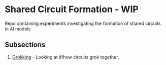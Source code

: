 # Shared Circuit Formation - WIP
Repo containing experiments investigating the formation of shared circuits in AI models

## Subsections
1. [Grokking](grokking) - Looking at if/how circuits grok together.